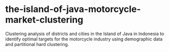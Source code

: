# the-island-of-java-motorcycle-market-clustering
Clustering analysis of districts and cities in the Island of Java in Indonesia to identify optimal targets for the motorcycle industry using demographic data and partitional hard clustering.
